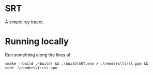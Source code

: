 # SRT
A simple ray tracer.

# Running locally
Run something along the lines of 
```
cmake --build .\build\ && .\build\SRT.exe > .\renders\first.ppm && code .\renders\first.ppm
```
